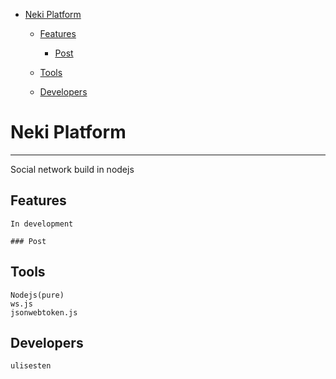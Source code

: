 

<!-- toc -->

- [Neki Platform](#neki-platform)
  * [Features](#features)
    + [Post](#post)
  * [Tools](#tools)
    
  * [Developers](#developers)


<!-- tocstop -->

# Neki Platform
-----------------

   Social network build in nodejs

## Features

    In development

    ### Post
        

## Tools

    Nodejs(pure)
    ws.js
    jsonwebtoken.js

## Developers

    ulisesten